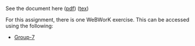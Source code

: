 See the document here ([pdf](hw8.pdf)) ([tex](hw8.tex))

For this assignment, there is one WeBWorK exercise.  This can be accessed using the following:

* [Group-7](assignment:Group-7)